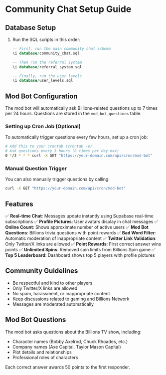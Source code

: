 # Community Chat Setup Guide

## Database Setup

1. Run the SQL scripts in this order:
   ```sql
   -- First, run the main community chat schema
   \i database/community_chat.sql
   
   -- Then run the referral system
   \i database/referral_system.sql
   
   -- Finally, run the user levels
   \i database/user_levels.sql
   ```

## Mod Bot Configuration

The mod bot will automatically ask Billions-related questions up to 7 times per 24 hours. Questions are stored in the `mod_bot_questions` table.

### Setting up Cron Job (Optional)

To automatically trigger questions every few hours, set up a cron job:

```bash
# Add this to your crontab (crontab -e)
# Ask questions every 3 hours (8 times per day max)
0 */3 * * * curl -X GET "https://your-domain.com/api/cron/mod-bot"
```

### Manual Question Trigger

You can also manually trigger questions by calling:
```bash
curl -X GET "https://your-domain.com/api/cron/mod-bot"
```

## Features

✅ **Real-time Chat**: Messages update instantly using Supabase real-time subscriptions
✅ **Profile Pictures**: User avatars display in chat messages
✅ **Online Count**: Shows approximate number of active users
✅ **Mod Bot Questions**: Billions trivia questions with point rewards
✅ **Bad Word Filter**: Automatic moderation of inappropriate content
✅ **Twitter Link Validation**: Only Twitter/X links are allowed
✅ **Point Rewards**: First correct answer wins points
✅ **Unlimited Spins**: Removed spin limits from Billions Spin game
✅ **Top 5 Leaderboard**: Dashboard shows top 5 players with profile pictures

## Community Guidelines

- Be respectful and kind to other players
- Only Twitter/X links are allowed
- No spam, harassment, or inappropriate content
- Keep discussions related to gaming and Billions Network
- Messages are moderated automatically

## Mod Bot Questions

The mod bot asks questions about the Billions TV show, including:
- Character names (Bobby Axelrod, Chuck Rhoades, etc.)
- Company names (Axe Capital, Taylor Mason Capital)
- Plot details and relationships
- Professional roles of characters

Each correct answer awards 50 points to the first responder.
